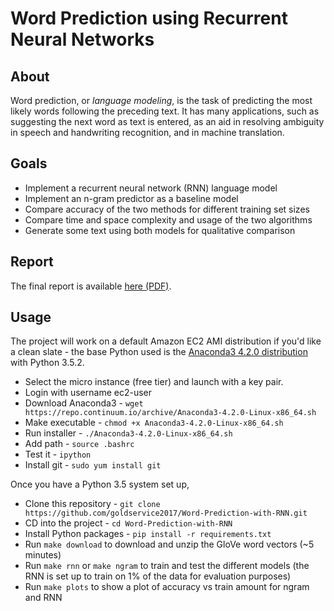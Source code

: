 
# Word Prediction using Recurrent Neural Networks

## About

Word prediction, or *language modeling*, is the task of predicting the most
likely words following the preceding text. It has many applications, such as
suggesting the next word as text is entered, as an aid in resolving ambiguity in
speech and handwriting recognition, and in machine translation.


## Goals

* Implement a recurrent neural network (RNN) language model
* Implement an n-gram predictor as a baseline model
* Compare accuracy of the two methods for different training set sizes
* Compare time and space complexity and usage of the two algorithms
* Generate some text using both models for qualitative comparison


## Report

The final report is available [here (PDF)](docs/report/report.pdf).


## Usage

The project will work on a default Amazon EC2 AMI distribution if you'd like a
clean slate - the base Python used is the [Anaconda3 4.2.0 distribution](https://www.continuum.io/downloads)
with Python 3.5.2.

* Select the micro instance (free tier) and launch with a key pair.
* Login with username ec2-user
* Download Anaconda3 - `wget https://repo.continuum.io/archive/Anaconda3-4.2.0-Linux-x86_64.sh`
* Make executable - `chmod +x Anaconda3-4.2.0-Linux-x86_64.sh`
* Run installer - `./Anaconda3-4.2.0-Linux-x86_64.sh`
* Add path - `source .bashrc`
* Test it - `ipython`
* Install git - `sudo yum install git`

Once you have a Python 3.5 system set up,

* Clone this repository - `git clone https://github.com/goldservice2017/Word-Prediction-with-RNN.git`
* CD into the project - `cd Word-Prediction-with-RNN`
* Install Python packages - `pip install -r requirements.txt`
* Run `make download` to download and unzip the GloVe word vectors (~5 minutes)
* Run `make rnn` or `make ngram` to train and test the different models (the RNN
  is set up to train on 1% of the data for evaluation purposes)
* Run `make plots` to show a plot of accuracy vs train amount for ngram and RNN

